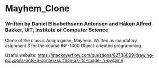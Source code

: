 # Mayhem_Clone
### Written by Daniel Elisabethsønn Antonsen and Håkon Alfred Bakker, UiT, Institute of Computer Science

Clone of the classic Amiga game, Mayhem. Written as mandatory asignment 3 for the course INF-1400 Object-oriented programming.

Useful website:
https://stackoverflow.com/questions/62708039/drawing-polygons-onto-a-sprites-surface-as-its-image-in-pygame

